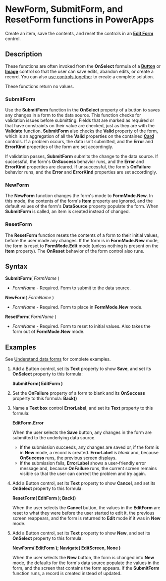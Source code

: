 <properties
	pageTitle="NewForm, SubmitForm, and ResetForm functions | Microsoft PowerApps"
	description="Reference information, including syntax and examples, for the NewForm, SubmitForm, and ResetForm functions in PowerApps"
	services=""
	suite="powerapps"
	documentationCenter="na"
	authors="gregli-msft"
	manager="erikre"
	editor=""
	tags=""/>

<tags
   ms.service="powerapps"
   ms.devlang="na"
   ms.topic="article"
   ms.tgt_pltfrm="na"
   ms.workload="na"
   ms.date="04/21/2016"
   ms.author="gregli"/>

# NewForm, SubmitForm, and ResetForm functions in PowerApps #
Create an item, save the contents, and reset the controls in an [**Edit Form**](control-form-detail.md) control.

## Description ##
These functions are often invoked from the **OnSelect** formula of a [**Button**](control-button.md) or [**Image**](control-image.md) control so that the user can save edits, abandon edits, or create a record. You can also [use controls together](working-with-forms.md) to create a complete solution.

These functions return no values.

### SubmitForm ###
Use the **SubmitForm** function in the **OnSelect** property of a button to saves any changes in a form to the data source. This function checks for validation issues before submitting. Fields that are marked as required or that have constraints on their value are checked, just as they are with the **Validate** function. **SubmitForm** also checks the **Valid** property of the form, which is an aggregation of all the **Valid** properties on the contained [**Card**](control-card.md) controls. If a problem occurs, the data isn't submitted, and the **Error** and **ErrorKind** properties of the form are set accordingly.

If validation passes, **SubmitForm** submits the change to the data source. If successful, the form's **OnSuccess** behavior runs, and the **Error** and **ErrorKind** properties are cleared. If unsuccessful, the form's **OnFailure** behavior runs, and the **Error** and **ErrorKind** properties are set accordingly.  

### NewForm ###
The **NewForm** function changes the form's mode to **FormMode.New**. In this mode, the contents of the form's **Item** property are ignored, and the default values of the form's **DataSource** property populate the form. When **SubmitForm** is called, an item is created instead of changed.

### ResetForm ###
The **ResetForm** function resets the contents of a form to their initial values, before the user made any changes.  If the form is in **FormMode.New** mode, the form is reset to **FormMode.Edit** mode (unless nothing is present on the **Item** property). The **OnReset** behavior of the form control also runs.

## Syntax ##

**SubmitForm**( *FormName* )

- *FormName* - Required. Form to submit to the data source.

**NewForm**( *FormName* )

- *FormName* - Required. Form to place in **FormMode.New** mode.

**ResetForm**( *FormName* )

- *FormName* - Required. Form to reset to initial values. Also takes the form out of **FormMode.New** mode.

## Examples ##
See [Understand data forms](working-with-forms.md) for complete examples.

1. Add a Button control, set its **Text** property to show **Save**, and set its **OnSelect** property to this formula:

	**SubmitForm( EditForm )**

1. Set the **OnFailure** property of a form to blank and its **OnSuccess** property to this formula:
 	**Back()**

1. Name a **Text box** control **ErrorLabel**, and set its **Text** property to this formula:

	**EditForm.Error**

	When the user selects the **Save** button, any changes in the form are submitted to the underlying data source.
	- If the submission succeeds, any changes are saved or, if the form is in **New** mode, a record is created. **ErrorLabel** is *blank* and, because **OnSuccess** runs, the previous screen displays.
	- If the submission fails, **ErrorLabel** shows a user-friendly error message and, because **OnFailure** runs, the current screen remains visible so that the user can correct the problem and try again.

1. Add a Button control, set its **Text** property to show **Cancel**, and set its **OnSelect** property to this formula:

	**ResetForm( EditForm ); Back()**

	When the user selects the **Cancel** button, the values in the **EditForm** are reset to what they were before the user started to edit it, the previous screen reappears, and the form is returned to **Edit** mode if it was in **New** mode.

1. Add a Button control, set its **Text** property to show **New**, and set its **OnSelect** property to this formula:

	**NewForm( EditForm ); Navigate( EditScreen, None )**

	When the user selects the **New** button, the form is changed into **New** mode, the defaults for the form's data source populate the values in the form, and the screen that contains the form appears. If the **SubmitForm** function runs, a record is created instead of updated.
